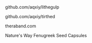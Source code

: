 github.com/aqxiy/lithegulp

github.com/aqxiy/tirthed

theraband.com

Nature's Way Fenugreek Seed Capsules
